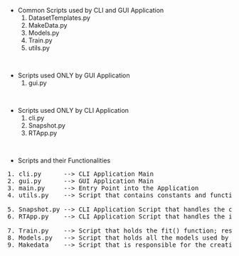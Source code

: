 - Common Scripts used by CLI and GUI Application
    1. DatasetTemplates.py
    2. MakeData.py
    3. Models.py
    4. Train.py
    5. utils.py

&nbsp;

- Scripts used ONLY by GUI Application
    1. gui.py

&nbsp;

- Scripts used ONLY by CLI Application
    1. cli.py      
    2. Snapshot.py
    3. RTApp.py

&nbsp;

- Scripts and their Functionalities
<pre>
1. cli.py      --> CLI Application Main
2. gui.py      --> GUI Application Main
3. main.py     --> Entry Point into the Application
4. utils.py    --> Script that contains constants and functions that are used across various scripts

5. Snapshot.py --> CLI Application Script that handles the capture of frames 
6. RTApp.py    --> CLI Application Script that handles the inference 

7. Train.py    --> Script that holds the fit() function; responsible for the entire training process of the application
8. Models.py   --> Script that holds all the models used by the application]
9. Makedata    --> Script that is responsible for the creation of the basic dataset; handles both the positive and negative classes
</pre>